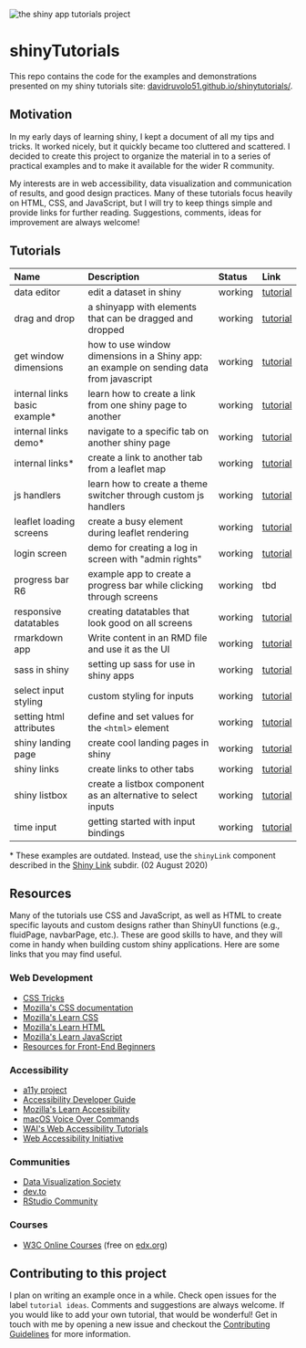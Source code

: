 ![the shiny app tutorials project](shinytutorials.png)

# shinyTutorials

This repo contains the code for the examples and demonstrations presented on my shiny tutorials site: [davidruvolo51.github.io/shinytutorials/](https://davidruvolo51.github.io/shinytutorials/). 

## Motivation

In my early days of learning shiny, I kept a document of all my tips and tricks. It worked nicely, but it quickly became too cluttered and scattered. I decided to create this project to organize the material in to a series of practical examples and to make it available for the wider R community.

My interests are in web accessibility, data visualization and communication of results, and good design practices. Many of these tutorials focus heavily on HTML, CSS, and JavaScript, but I will try to keep things simple and provide links for further reading. Suggestions, comments, ideas for improvement are always welcome!

## Tutorials

| Name | Description | Status | Link |
| :--- | :---------- | :----  | :--- |
| data editor | edit a dataset in shiny | working | [tutorial](https://davidruvolo51.github.io/shinytutorials/tutorials/data-editor/)
| drag and drop | a shinyapp with elements that can be dragged and dropped | working | [tutorial](https://davidruvolo51.github.io/shinytutorials/tutorials/drag-and-drop/)
| get window dimensions | how to use window dimensions in a Shiny app: an example on sending data from javascript | working | [tutorial](https://davidruvolo51.github.io/shinytutorials/tutorials/get-window-dims/)
| internal links basic example\* | learn how to create a link from one shiny page to another | working | [tutorial](https://davidruvolo51.github.io/shinytutorials/tutorials/internal-links-a/)
| internal links demo\* | navigate to a specific tab on another shiny page | working | [tutorial](https://davidruvolo51.github.io/shinytutorials/tutorials/internal-links-c/)
| internal links\* | create a link to another tab from a leaflet map | working | [tutorial](https://davidruvolo51.github.io/shinytutorials/tutorials/internal-links-b/)
| js handlers | learn how to create a theme switcher through custom js handlers | working | [tutorial](https://davidruvolo51.github.io/shinytutorials/tutorials/js-handlers/)
| leaflet loading screens | create a busy element during leaflet rendering | working | [tutorial](https://davidruvolo51.github.io/shinytutorials/tutorials/leaflet-loading-screens/)
| login screen | demo for creating a log in screen with "admin rights" | working | [tutorial](https://davidruvolo51.github.io/shinytutorials/tutorials/login-screen/)
| progress bar R6 | example app to create a progress bar while clicking through screens | working | tbd
| responsive datatables | creating datatables that look good on all screens | working | [tutorial](https://davidruvolo51.github.io/shinytutorials/tutorials/responsive-tables/)
| rmarkdown app | Write content in an RMD file and use it as the UI | working | [tutorial](https://davidruvolo51.github.io/shinytutorials/tutorials/rmarkdown-shiny/)
| sass in shiny | setting up sass for use in shiny apps | working | [tutorial](https://davidruvolo51.github.io/shinytutorials/tutorials/sass-in-shiny/)
| select input styling | custom styling for inputs | working | [tutorial](https://davidruvolo51.github.io/shinytutorials/tutorials/select-input-styling/)
| setting html attributes | define and set values for the `<html>` element | working | [tutorial](https://davidruvolo51.github.io/shinytutorials/tutorials/setting-html-attributes/)
| shiny landing page | create cool landing pages in shiny | working | [tutorial](https://davidruvolo51.github.io/shinytutorials/tutorials/landing-page/)
| shiny links | create links to other tabs | working | [tutorial](https://davidruvolo51.github.io/shinytutorials/tutorials/shiny-link/)
| shiny listbox | create a listbox component as an alternative to select inputs | working | [tutorial](https://davidruvolo51.github.io/shinytutorials/tutorials/listbox-widget/)
| time input | getting started with input bindings | working | [tutorial](https://davidruvolo51.github.io/shinytutorials/tutorials/time-input/)

\* These examples are outdated. Instead, use the `shinyLink` component described in the [Shiny Link](https://github.com/davidruvolo51/shinyAppTutorials/tree/prod/shiny-links) subdir. (02 August 2020)

## Resources

Many of the tutorials use CSS and JavaScript, as well as HTML to create specific layouts and custom designs rather than ShinyUI functions (e.g., fluidPage, navbarPage, etc.). These are good skills to have, and they will come in handy when building custom shiny applications. Here are some links that you may find useful.

### Web Development

- [CSS Tricks](https://css-tricks.com)
- [Mozilla's CSS documentation](https://developer.mozilla.org/en-US/docs/Web/CSS)
- [Mozilla's Learn CSS](https://developer.mozilla.org/en-US/docs/Learn/CSS)
- [Mozilla's Learn HTML](https://developer.mozilla.org/en-US/docs/Learn/HTML)
- [Mozilla's Learn JavaScript](https://developer.mozilla.org/en-US/docs/Learn/JavaScript)
- [Resources for Front-End Beginners](https://github.com/thedaviddias/Resources-Front-End-Beginner)

### Accessibility

- [a11y project](https://a11yproject.com)
- [Accessibility Developer Guide](https://www.accessibility-developer-guide.com)
- [Mozilla's Learn Accessibility](https://developer.mozilla.org/en-US/docs/Web/Accessibility)
- [macOS Voice Over Commands](https://help.apple.com/voiceover/command-charts/)
- [WAI's Web Accessibility Tutorials](https://www.w3.org/WAI/tutorials/)
- [Web Accessibility Initiative](https://www.w3.org/WAI/)

### Communities

- [Data Visualization Society](https://www.datavisualizationsociety.com)
- [dev.to](https://dev.to)
- [RStudio Community](https://community.rstudio.com)


### Courses

- [W3C Online Courses](https://www.edx.org/school/w3cx) (free on [edx.org](https://www.edx.org))

## Contributing to this project

I plan on writing an example once in a while. Check open issues for the label `tutorial ideas`. Comments and suggestions are always welcome. If you would like to add your own tutorial, that would be wonderful! Get in touch with me by opening a new issue and checkout the [Contributing Guidelines](https://github.com/davidruvolo51/shinyAppTutorials/blob/master/CONTRIBUTING.md) for more information.